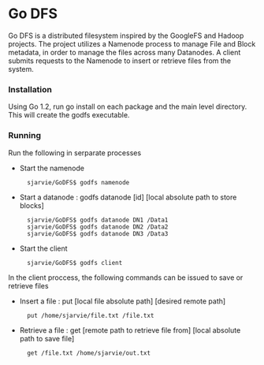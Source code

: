 # Go DFS

Go DFS is a distributed filesystem inspired by the GoogleFS and Hadoop projects. The project utilizes a Namenode process to manage File and Block metadata, in order to manage the files across many Datanodes. A client submits requests to the Namenode to insert or retrieve files from the system.


### Installation

Using Go 1.2, run go install on each package and the main level directory. This will create the godfs executable.


### Running

Run the following in serparate processes

* Start the namenode

		sjarvie/GoDFS$ godfs namenode
	
* Start a datanode : godfs datanode [id] [local absolute path to store blocks]

		sjarvie/GoDFS$ godfs datanode DN1 /Data1
		sjarvie/GoDFS$ godfs datanode DN2 /Data2
		sjarvie/GoDFS$ godfs datanode DN3 /Data3

* Start the client

		sjarvie/GoDFS$ godfs client
	
	
In the client proccess, the following commands can be issued to save or retrieve files

* Insert a file :   put [local file absolute path] [desired remote path]
 
  		put /home/sjarvie/file.txt /file.txt

  
* Retrieve a file :  get [remote path to retrieve file from] [local absolute path to save file]

	

  
  		get /file.txt /home/sjarvie/out.txt
  
